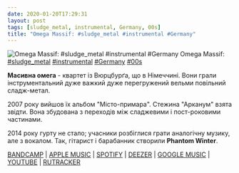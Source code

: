 ```yaml
---
date: 2020-01-20T17:29:31
layout: post
tags: [sludge_metal, instrumental, Germany, 00s]
title: "Omega Massif: #sludge_metal #instrumental #Germany"
---
```

![Omega Massif: #sludge_metal #instrumental #Germany](/assets/photos/photo_857@20-01-2020_17-29-31.jpg)
Omega Massif: [#sludge_metal](/tags/#sludge_metal) [#instrumental](/tags/#instrumental) [#Germany](/tags/#Germany) [#00s](/tags/#00s)

**Масивна омега** - квартет із Вюрцбурґа, що в Німеччині. Вони грали інструментальний дуже важкий дуже перегружений вельми повільний сладж-метал.

2007 року вийшов їх альбом &quot;Місто-примара&quot;. Стежина &quot;Арканум&quot; взята звідти. Вона збудована з переходів між сладжевими і пост-роковими частинами.

2014 року гурту не стало; учасники розбіглися грати аналогічну музику, але з вокалом. Так, гітарист і барабанник створили **Phantom Winter**.

[BANDCAMP](https://omegamassif.bandcamp.com/album/geisterstadt) | [APPLE MUSIC](https://music.apple.com/ua/album/geisterstadt-kalt/1264305452) | [SPOTIFY](https://open.spotify.com/album/2An5gj0xSj7gNqtNeSoMs8) | [DEEZER](https://www.deezer.com/album/45341961?utm_source=deezer&amp;utm_content=album-45341961&amp;utm_term=1601611822_1579534083&amp;utm_medium=web) | [GOOGLE MUSIC](https://play.google.com/music/m/B2rmxrssandmecnunls3cqysewa?t=Geisterstadt_-_Omega_Massif) | [YOUTUBE](https://www.youtube.com/playlist?list=OLAK5uy_mwYm_F2QGJf_8jJbdNH7IHYf0qKVrJgts) | [RUTRACKER](https://rutracker.org/forum/viewtopic.php?t=3612578)